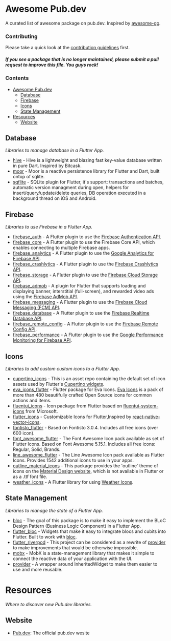 # Awesome Pub.dev
A curated list of awesome package on pub.dev. Inspired by [awesome-go](https://github.com/avelino/awesome-go).

### Contributing

Please take a quick look at the [contribution guidelines](CONTRIBUTING.md) first.

##### *If you see a package that is no longer maintained, please submit a pull request to improve this file. You guys rock!*

### Contents

- [Awesome Pub.dev](#awesome-pubdev)
    - [Database](#database)
    - [Firebase](#firebase)
    - [Icons](#icons)
    - [State Management](#state-management)
- [Resources](#resources)
    - [Website](#website)

## Database

*Libraries to manage database in a Flutter App.*

* [hive](https://pub.dev/packages/hive) - Hive is a lightweight and blazing fast key-value database written in pure Dart. Inspired by Bitcask.
* [moor](https://pub.dev/packages/moor) - Moor is a reactive persistence library for Flutter and Dart, built ontop of sqlite.
* [sqflite](https://pub.dev/packages/sqflite) - SQLite plugin for Flutter, it's support: transactions and batches, automatic version managment during open, helpers for insert/query/update/delete queries, DB operation executed in a background thread on iOS and Android.

## Firebase 

*Libraries to use Firebase in a Flutter App.*

* [firebase_auth](https://pub.dev/packages/firebase_auth) - A Flutter plugin to use the [Firebase Authentication API](https://firebase.google.com/products/auth/).
* [firebase_core](https://pub.dev/packages/firebase_core) - A Flutter plugin to use the Firebase Core API, which enables connecting to multiple Firebase apps.
* [firebase_analytics](https://pub.dev/packages/firebase_analytics) - A Flutter plugin to use the [Google Analytics for Firebase API](https://firebase.google.com/docs/analytics/).
* [firebase_crashlytics](https://pub.dev/packages/firebase_crashlytics) - A Flutter plugin to use the [Firebase Crashlytics API](https://firebase.google.com/docs/crashlytics/).
* [firebase_storage](https://pub.dev/packages/firebase_storage) - A Flutter plugin to use the [Firebase Cloud Storage API](https://firebase.google.com/products/storage/).
* [firebase_admob](https://pub.dev/packages/firebase_admob) - A plugin for Flutter that supports loading and displaying banner, interstitial (full-screen), and rewarded video ads using the [Firebase AdMob API](https://firebase.google.com/docs/admob/).
* [firebase_messaging](https://pub.dev/packages/firebase_messaging) - A Flutter plugin to use the [Firebase Cloud Messaging (FCM) API](https://firebase.google.com/docs/cloud-messaging/).
* [firebase_database](https://pub.dev/packages/firebase_database) - A Flutter plugin to use the [Firebase Realtime Database API](https://firebase.google.com/products/realtime-database).
* [firebase_remote_config](https://pub.dev/packages/firebase_remote_config) - A Flutter plugin to use the [Firebase Remote Config API](https://firebase.google.com/products/remote-config/).
* [firebase_performance](https://pub.dev/packages/firebase_performance) - A Flutter plugin to use the [Google Performance Monitoring for Firebase API](https://firebase.google.com/docs/perf-mon/).

## Icons

*Libraries to add custom custom icons to a Flutter App.*

* [cupertino_icons](https://pub.dev/packages/cupertino_icons) - This is an asset repo containing the default set of icon assets used by Flutter's [Cupertino widgets](https://github.com/flutter/flutter/tree/master/packages/flutter/lib/src/cupertino).
* [eva_icons_flutter](https://pub.dev/packages/eva_icons_flutter) - Flutter package for Eva Icons. [Eva Icons](https://akveo.github.io/eva-icons/#/) is a pack of more than 480 beautifully crafted Open Source icons for common actions and items.
* [fluentui_icons](https://pub.dev/packages/fluentui_icons) - Icon package from Flutter based on [fluentui-system-icons](https://github.com/microsoft/fluentui-system-icons) from Microsoft.
* [flutter_icons](https://pub.dev/packages/flutter_icons) - Customizable Icons for Flutter,Inspired by [react-native-vector-icons](https://github.com/oblador/react-native-vector-icons).
* [fontisto_flutter](https://pub.dev/packages/fontisto_flutter) - Based on Fontisto 3.0.4. Includes all free icons (over 600 icon). 
* [font_awesome_flutter](https://pub.dev/packages/font_awesome_flutter) - The Font Awesome Icon pack available as set of Flutter Icons. Based on Font Awesome 5.15.1. Includes all free icons: Regular, Solid, Brands.
* [line_awesome_flutter](https://pub.dev/packages/line_awesome_flutter) - The Line Awesome Icon pack available as Flutter Icons. Provides 1542 additional icons to use in your apps.
* [outline_material_icons](https://pub.dev/packages/outline_material_icons) - This package provides the 'outline' theme of icons on the [Material Design website](https://material.io/resources/icons/?style=baseline), which is not available in Flutter or as a .ttf font file.
* [weather_icons](https://pub.dev/packages/weather_icons) - A Flutter library for using [Weather Icons](https://erikflowers.github.io/weather-icons/).

## State Management

*Libraries to manage the state of a Flutter App.*

* [bloc](https://pub.dev/packages/bloc) - The goal of this package is to make it easy to implement the BLoC Design Pattern (Business Logic Component) in a Flutter App.
* [flutter_bloc](https://pub.dev/packages/flutter_bloc) - Widgets that make it easy to integrate blocs and cubits into Flutter. Built to work with [bloc](https://pub.dev/packages/bloc).
* [flutter_riverpod](https://pub.dev/packages/flutter_riverpod) - This project can be considered as a rewrite of [provider](https://pub.dev/packages/provider) to make improvements that would be otherwise impossible.
* [mobx](https://pub.dev/packages/mobx) - MobX is a state-management library that makes it simple to connect the reactive data of your application with the UI.
* [provider](https://pub.dev/packages/provider) - A wrapper around InheritedWidget to make them easier to use and more reusable.

# Resources

*Where to discover new Pub.dev libraries.*

## Website

* [Pub.dev](https://pub.dev/): The official pub.dev wesite